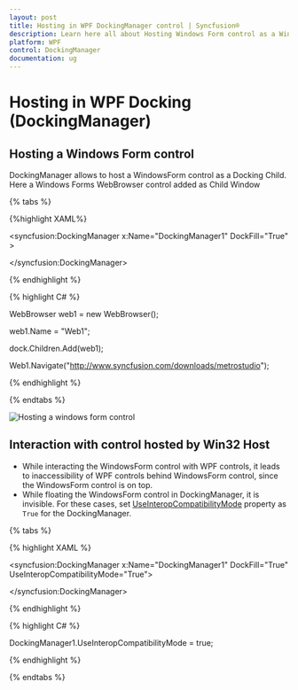 ```yaml
---
layout: post
title: Hosting in WPF DockingManager control | Syncfusion®
description: Learn here all about Hosting Windows Form control as a Window support in Syncfusion® WPF Docking (DockingManager) control and more.
platform: WPF
control: DockingManager
documentation: ug
---
```

# Hosting in WPF Docking (DockingManager)

## Hosting a Windows Form control

DockingManager allows to host a WindowsForm control as a Docking Child. Here a Windows Forms WebBrowser control added as Child Window

{% tabs %}

{%highlight XAML%}

<syncfusion:DockingManager x:Name="DockingManager1" DockFill="True" >

<WebBrowser Name="Web1" />

</syncfusion:DockingManager> 

{% endhighlight %}

{% highlight C# %}

WebBrowser web1 = new WebBrowser();

web1.Name = "Web1";

dock.Children.Add(web1);

Web1.Navigate("http://www.syncfusion.com/downloads/metrostudio");

{% endhighlight %}

{% endtabs %}

![Hosting a windows form control](HostingWindowsFormcontrolasawindow_images/HostingWindowsFormcontrolasawindow_img1.jpeg)


## Interaction with control hosted by Win32 Host 

* While interacting the  WindowsForm control with WPF controls, it leads to inaccessibility of WPF controls behind WindowsForm control, since the WindowsForm control is on top. 
* While floating the WindowsForm control in DockingManager, it is  invisible. For these cases, set [UseInteropCompatibilityMode](https://help.syncfusion.com/cr/wpf/Syncfusion.Windows.Tools.Controls.DockingManager.html#Syncfusion_Windows_Tools_Controls_DockingManager_UseInteropCompatibilityMode) property as `True` for the DockingManager. 

{% tabs %}

{% highlight XAML %}

<syncfusion:DockingManager x:Name="DockingManager1" DockFill="True" UseInteropCompatibilityMode="True">

<WebBrowser Name="Web1" />

</syncfusion:DockingManager>

{% endhighlight %}

{% highlight C# %}

DockingManager1.UseInteropCompatibilityMode = true;

{% endhighlight %}

{% endtabs %}
